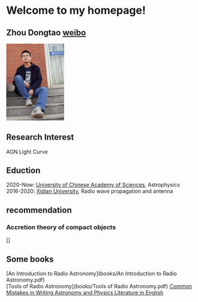 # Welcome to my homepage!
## Zhou Dongtao [weibo](https://weibo.com/u/6032883036/home?wvr=5)

<img src="pictures/zdt2.jpg" alt="my" style="zoom:20%;" />

## Research Interest
AGN Light Curve

## Eduction
2020-Now: [University of Chinese Academy of Sciences](https://english.ucas.ac.cn/), Astrophysics  
2016-2020: [Xidian University](https://en.xidian.edu.cn/), Radio wave propagation and antenna

## recommendation  
### Accretion theory of compact objects
[]  
### 

## Some books
[An Introduction to Radio Astronomy](books/An Introduction to Radio Astronomy.pdf)  
[Tools of Radio Astronomy](books/Tools of Radio Astronomy.pdf)
[Common Mistakes in Writing Astronomy and Physics Literature in English](https://arxiv.org/ftp/arxiv/papers/1011/1011.5973.pdf)
